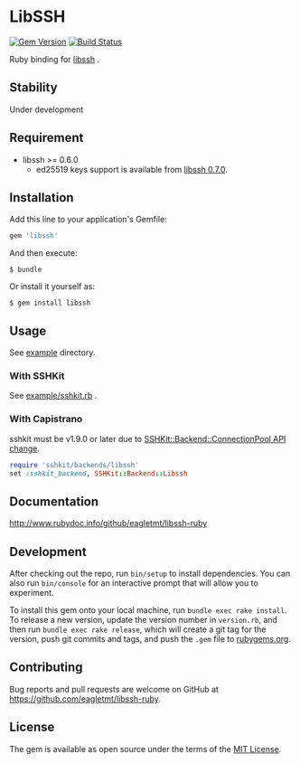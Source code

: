 # LibSSH
[![Gem Version](https://badge.fury.io/rb/libssh.svg)](https://badge.fury.io/rb/libssh)
[![Build Status](https://travis-ci.org/eagletmt/libssh-ruby.svg?branch=master)](https://travis-ci.org/eagletmt/libssh-ruby)

Ruby binding for [libssh](https://www.libssh.org/) .

## Stability

Under development

## Requirement

- libssh >= 0.6.0
    - ed25519 keys support is available from [libssh 0.7.0](https://www.libssh.org/2015/05/11/libssh-0-7-0/).

## Installation

Add this line to your application's Gemfile:

```ruby
gem 'libssh'
```

And then execute:

    $ bundle

Or install it yourself as:

    $ gem install libssh

## Usage

See [example](example) directory.

### With SSHKit

See [example/sshkit.rb](example/sshkit.rb) .

### With Capistrano
sshkit must be v1.9.0 or later due to [SSHKit::Backend::ConnectionPool API change](https://github.com/capistrano/sshkit/releases/tag/v1.9.0.rc1).

```ruby
require 'sshkit/backends/libssh'
set :sshkit_backend, SSHKit::Backend::Libssh
```

## Documentation
http://www.rubydoc.info/github/eagletmt/libssh-ruby

## Development

After checking out the repo, run `bin/setup` to install dependencies. You can also run `bin/console` for an interactive prompt that will allow you to experiment.

To install this gem onto your local machine, run `bundle exec rake install`. To release a new version, update the version number in `version.rb`, and then run `bundle exec rake release`, which will create a git tag for the version, push git commits and tags, and push the `.gem` file to [rubygems.org](https://rubygems.org).

## Contributing

Bug reports and pull requests are welcome on GitHub at https://github.com/eagletmt/libssh-ruby.


## License

The gem is available as open source under the terms of the [MIT License](http://opensource.org/licenses/MIT).

